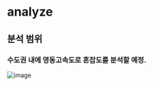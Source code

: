 # analyze

## 분석 범위

### 수도권 내에 영동고속도로 혼잡도를 분석할 예정.

![image](https://github.com/user-attachments/assets/63b2d063-5389-41df-8ba8-ee9925d819da)

